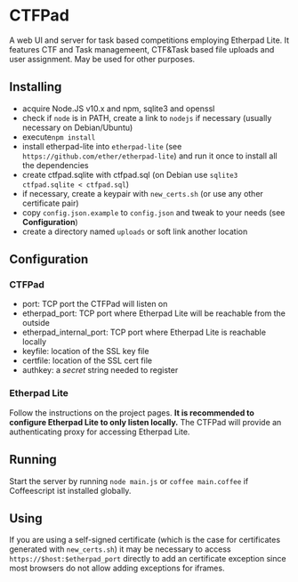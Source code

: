 CTFPad
======

A web UI and server for task based competitions employing Etherpad Lite. It features CTF and Task managemeent, CTF&Task based file uploads and user assignment. May be used for other purposes.

Installing
-----

- acquire Node.JS v10.x and npm, sqlite3 and openssl
- check if `node` is in PATH, create a link to `nodejs` if necessary (usually necessary on Debian/Ubuntu)
- execute`npm install`
- install etherpad-lite into `etherpad-lite` (see `https://github.com/ether/etherpad-lite`) and run it once to install all the dependencies
- create ctfpad.sqlite with ctfpad.sql (on Debian use `sqlite3 ctfpad.sqlite < ctfpad.sql`)
- if necessary, create a keypair with `new_certs.sh` (or use any other certificate pair)
- copy `config.json.example` to `config.json` and tweak to your needs (see **Configuration**)
- create a directory named `uploads` or soft link another location

Configuration
-----

### CTFPad
- port: TCP port the CTFPad will listen on
- etherpad\_port: TCP port where Etherpad Lite will be reachable from the outside
- etherpad\_internal\_port: TCP port where Etherpad Lite is reachable locally
- keyfile: location of the SSL key file
- certfile: location of the SSL cert file
- authkey: a *secret* string needed to register

### Etherpad Lite
Follow the instructions on the project pages. **It is recommended to configure Etherpad Lite to only listen locally.** The CTFPad will provide an authenticating proxy for accessing Etherpad Lite.

Running
-----
Start the server by running `node main.js` or `coffee main.coffee` if Coffeescript ist installed globally.

Using
-----
If you are using a self-signed certificate (which is the case for certificates generated with `new_certs.sh`) it may be necessary to access `https://$host:$etherpad_port` directly to add an certificate exception since most browsers do not allow adding exceptions for iframes.

